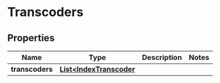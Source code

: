 
# Transcoders

## Properties
Name | Type | Description | Notes
------------ | ------------- | ------------- | -------------
**transcoders** | [**List&lt;IndexTranscoder**](IndexTranscoder.md) |  | 




